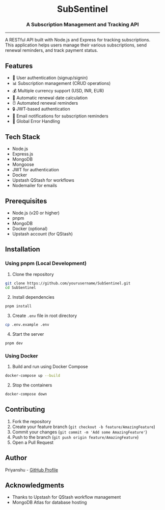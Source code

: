 <div align="center">
  <h1>SubSentinel</h1>
  <h3>A Subscription Management and Tracking API</h3>
</div>

---

A RESTful API built with Node.js and Express for tracking subscriptions. This application helps users manage their various subscriptions, send renewal reminders, and track payment status.

## Features

- 👤 User authentication (signup/signin)
- 📊 Subscription management (CRUD operations)
- 💰 Multiple currency support (USD, INR, EUR)
- 📅 Automatic renewal date calculation
- ⏰ Automated renewal reminders
- 🔒 JWT-based authentication
- 📧 Email notifications for subscription reminders
- 🔧 Global Error Handling

## Tech Stack

- Node.js
- Express.js
- MongoDB
- Mongoose
- JWT for authentication
- Docker
- Upstash QStash for workflows
- Nodemailer for emails

## Prerequisites

- Node.js (v20 or higher)
- pnpm
- MongoDB
- Docker (optional)
- Upstash account (for QStash)


## Installation

### Using pnpm (Local Development)

1. Clone the repository

```bash
git clone https://github.com/yourusername/SubSentinel.git
cd SubSentinel
```

2. Install dependencies

```bash
pnpm install
```

3. Create `.env` file in root directory

```bash
cp .env.example .env
```

4. Start the server

```bash
pnpm dev
```


### Using Docker

1. Build and run using Docker Compose

```bash
docker-compose up --build
```

2. Stop the containers

```bash
docker-compose down
``` 

## Contributing

1. Fork the repository
2. Create your feature branch (`git checkout -b feature/AmazingFeature`)
3. Commit your changes (`git commit -m 'Add some AmazingFeature'`)
4. Push to the branch (`git push origin feature/AmazingFeature`)
5. Open a Pull Request

## Author

Priyanshu - [GitHub Profile](https://github.com/priyanshuxdev)


## Acknowledgments

- Thanks to Upstash for QStash workflow management
- MongoDB Atlas for database hosting






